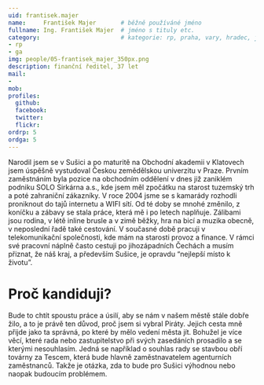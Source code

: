 ```yaml
---
uid: frantisek.majer
name:     František Majer       # běžně používáné jméno
fullname: Ing. František Majer  # jméno s tituly etc.
category:                       # kategorie: rp, praha, vary, hradec, jmk, senat
- rp
- ga
img: people/05-frantisek_majer_350px.png
description: finanční ředitel, 37 let
mail:
- 
mob: 
profiles:
  github:
  facebook:
  twitter:
  flickr:
ordrp: 5
ordga: 5
---
```

Narodil jsem se v Sušici a po maturitě na Obchodní akademii v Klatovech jsem úspěšně vystudoval Českou zemědělskou univerzitu v Praze. Prvním zaměstnáním byla pozice na obchodním oddělení v dnes již zaniklém podniku SOLO Sirkárna a.s., kde jsem měl zpočátku na starost tuzemský trh a poté zahraniční zákazníky. V roce 2004 jsme se s kamarády rozhodli proniknout do tajů internetu a WIFI sítí. Od té doby se mnohé změnilo, z koníčku a zábavy se stala práce, která mě i po letech naplňuje. Zálibami jsou rodina, v létě inline brusle a v zimě běžky, hra na bicí a muzika obecně, v neposlední řadě také cestování. V současné době pracuji v telekomunikační společnosti, kde mám na starosti provoz a finance. V rámci své pracovní náplně často cestuji po jihozápadních Čechách a musím přiznat, že náš kraj, a především Sušice, je opravdu “nejlepší místo k životu”. 

# Proč kandiduji?
Bude to chtít spoustu práce a úsilí, aby se nám v našem městě stále dobře žilo, a to je právě ten důvod, proč jsem si vybral Piráty. Jejich cesta mně přijde jako ta správná, po které by mělo vedení města jít. Bohužel je více věcí, které rada nebo zastupitelstvo při svých zasedáních prosadilo a se kterými nesouhlasím. Jedná se například o souhlas rady se stavbou obří továrny za Tescem, která bude hlavně zaměstnavatelem agenturních zaměstnanců. Takže je otázka, zda to bude pro Sušici výhodnou nebo naopak budoucím problémem.
